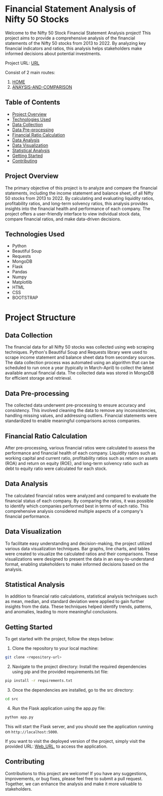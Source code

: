 # Financial Statement Analysis of Nifty 50 Stocks

Welcome to the Nifty 50 Stock Financial Statement Analysis project! This project aims to provide a comprehensive analysis of the financial statements of the Nifty 50 stocks from 2013 to 2022. By analyzing key financial indicators and ratios, this analysis helps stakeholders make informed decisions about potential investments.

Project URL: [URL](https://analysis-comparison-of-finacial.onrender.com/home)

Consist of 2 main routes:

1. [HOME](https://analysis-comparison-of-finacial.onrender.com/home)
2. [ANAYSIS-AND-COMPARISON](https://analysis-comparison-of-finacial.onrender.com/analysis-and-comparison)

## Table of Contents

- [Project Overview](#project-overview)
- [Technologies Used](#technologies-used)
- [Data Collection](#data-collection)
- [Data Pre-processing](#data-pre-processing)
- [Financial Ratio Calculation](#financial-ratio-calculation)
- [Data Analysis](#data-analysis)
- [Data Visualization](#data-visualization)
- [Statistical Analysis](#statistical-analysis)
- [Getting Started](#getting-started)
- [Contributing](#contributing)


## Project Overview

The primary objective of this project is to analyze and compare the financial statements, including the income statement and balance sheet, of all Nifty 50 stocks from 2013 to 2022. By calculating and evaluating liquidity ratios, profitability ratios, and long-term solvency ratios, this analysis provides insights into the financial health and performance of each company. The project offers a user-friendly interface to view individual stock data, compare financial ratios, and make data-driven decisions.

## Technologies Used

- Python
- Beautiful Soup
- Requests
- MongoDB
- Flask
- Pandas
- Numpy
- Matplotlib
- HTML
- CSS
- BOOTSTRAP

# Project Structure

## Data Collection

The financial data for all Nifty 50 stocks was collected using web scraping techniques. Python's Beautiful Soup and Requests library were used to scrape income statement and balance sheet data from secondary sources. The data collection process was automated using an algorithm that can be scheduled to run once a year (typically in March-April) to collect the latest available annual financial data. The collected data was stored in MongoDB for efficient storage and retrieval.

## Data Pre-processing

The collected data underwent pre-processing to ensure accuracy and consistency. This involved cleaning the data to remove any inconsistencies, handling missing values, and addressing outliers. Financial statements were standardized to enable meaningful comparisons across companies.

## Financial Ratio Calculation

After pre-processing, various financial ratios were calculated to assess the performance and financial health of each company. Liquidity ratios such as working capital and current ratio, profitability ratios such as return on assets (ROA) and return on equity (ROE), and long-term solvency ratio such as debt to equity ratio were calculated for each stock.

## Data Analysis

The calculated financial ratios were analyzed and compared to evaluate the financial status of each company. By comparing the ratios, it was possible to identify which companies performed best in terms of each ratio. This comprehensive analysis considered multiple aspects of a company's financial performance.

## Data Visualization

To facilitate easy understanding and decision-making, the project utilized various data visualization techniques. Bar graphs, line charts, and tables were created to visualize the calculated ratios and their comparisons. These visualizations were designed to present the data in an easy-to-understand format, enabling stakeholders to make informed decisions based on the analysis.

## Statistical Analysis

In addition to financial ratio calculations, statistical analysis techniques such as mean, median, and standard deviation were applied to gain further insights from the data. These techniques helped identify trends, patterns, and anomalies, leading to more meaningful conclusions.

## Getting Started

To get started with the project, follow the steps below:

1. Clone the repository to your local machine:

```bash
git clone <repository-url>
```

2. Navigate to the project directory: Install the required dependencies using pip and the provided requirements.txt file:

```bash
pip install -r requirements.txt
```

3. Once the dependencies are installed, go to the src directory:

```bash
cd src
```

4. Run the Flask application using the app.py file:

```bash
python app.py
```

This will start the Flask server, and you should see the application running on `http://localhost:5000`.

If you want to visit the deployed version of the project, simply visit the provided URL: [Web_URL](https://analysis-comparison-of-finacial.onrender.com/home), to access the application.

## Contributing

Contributions to this project are welcome! If you have any suggestions, improvements, or bug fixes, please feel free to submit a pull request. Together, we can enhance the analysis and make it more valuable to stakeholders.